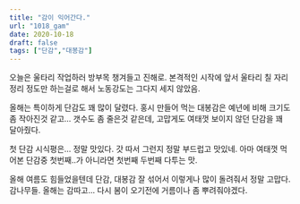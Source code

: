 ```yaml
---
title: "감이 익어간다."
url: "1018_gam"
date: 2020-10-18
draft: false
tags: ["단감","대봉감"]
---
```

오늘은 울타리 작업하러 방부목 챙겨들고 진해로.
본격적인 시작에 앞서 울타리 칠 자리 정리 정도만 하는걸로 해서 노동강도는 그다지 세지 않았음.

올해는 특이하게 단감도 꽤 많이 달렸다. 홍시 만들어 먹는 대봉감은 예년에 비해 크기도 좀 작아진것 같고...
갯수도 좀 줄은것 같은데, 고맙게도 여태껏 보이지 않던 단감을 꽤 달아줬다.

첫 단감 시식평은... 정말 맛있다. 갓 따서 그런지 정말 부드럽고 맛있네.
아마 여태껏 먹어본 단감중 첫번째..가 아니라면 첫번째 두번째 다투는 맛.

올해 여름도 힘들었을텐데 단감, 대봉감
잘 섞어서 이렇게나 많이 돌려줘서 정말 고맙다. 감나무들.
올해는 감따고... 다시 봄이 오기전에 거름이나 좀 뿌려줘야겠다.
